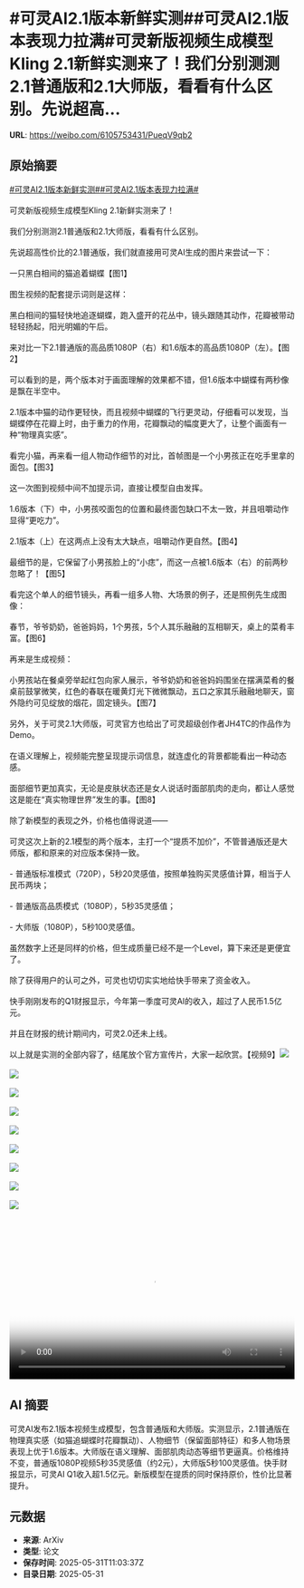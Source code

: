 # #可灵AI2.1版本新鲜实测##可灵AI2.1版本表现力拉满#可灵新版视频生成模型Kling 2.1新鲜实测来了！我们分别测测2.1普通版和2.1大师版，看看有什么区别。先说超高...

**URL**: https://weibo.com/6105753431/PueqV9qb2

## 原始摘要

<a href="https://m.weibo.cn/search?containerid=231522type%3D1%26t%3D10%26q%3D%23%E5%8F%AF%E7%81%B5AI2.1%E7%89%88%E6%9C%AC%E6%96%B0%E9%B2%9C%E5%AE%9E%E6%B5%8B%23&amp;extparam=%23%E5%8F%AF%E7%81%B5AI2.1%E7%89%88%E6%9C%AC%E6%96%B0%E9%B2%9C%E5%AE%9E%E6%B5%8B%23" data-hide=""><span class="surl-text">#可灵AI2.1版本新鲜实测#</span></a><a href="https://m.weibo.cn/search?containerid=231522type%3D1%26t%3D10%26q%3D%23%E5%8F%AF%E7%81%B5AI2.1%E7%89%88%E6%9C%AC%E8%A1%A8%E7%8E%B0%E5%8A%9B%E6%8B%89%E6%BB%A1%23&amp;extparam=%23%E5%8F%AF%E7%81%B5AI2.1%E7%89%88%E6%9C%AC%E8%A1%A8%E7%8E%B0%E5%8A%9B%E6%8B%89%E6%BB%A1%23" data-hide=""><span class="surl-text">#可灵AI2.1版本表现力拉满#</span></a><br><br>可灵新版视频生成模型Kling 2.1新鲜实测来了！<br><br>我们分别测测2.1普通版和2.1大师版，看看有什么区别。<br><br>先说超高性价比的2.1普通版，我们就直接用可灵AI生成的图片来尝试一下：<br><br>一只黑白相间的猫追着蝴蝶【图1】<br><br>图生视频的配套提示词则是这样：<br><br>黑白相间的猫轻快地追逐蝴蝶，跑入盛开的花丛中，镜头跟随其动作，花瓣被带动轻轻扬起，阳光明媚的午后。<br><br>来对比一下2.1普通版的高品质1080P（右）和1.6版本的高品质1080P（左）。【图2】<br><br>可以看到的是，两个版本对于画面理解的效果都不错，但1.6版本中蝴蝶有两秒像是飘在半空中。<br><br>2.1版本中猫的动作更轻快，而且视频中蝴蝶的飞行更灵动，仔细看可以发现，当蝴蝶停在花瓣上时，由于重力的作用，花瓣飘动的幅度更大了，让整个画面有一种“物理真实感”。<br><br>看完小猫，再来看一组人物动作细节的对比，首帧图是一个小男孩正在吃手里拿的面包。【图3】<br><br>这一次图到视频中间不加提示词，直接让模型自由发挥。<br><br>1.6版本（下）中，小男孩咬面包的位置和最终面包缺口不太一致，并且咀嚼动作显得“更吃力”。<br><br>2.1版本（上）在这两点上没有太大缺点，咀嚼动作更自然。【图4】<br><br>最细节的是，它保留了小男孩脸上的“小痣”，而这一点被1.6版本（右）的前两秒忽略了！【图5】<br><br>看完这个单人的细节镜头，再看一组多人物、大场景的例子，还是照例先生成图像：<br><br>春节，爷爷奶奶，爸爸妈妈，1个男孩，5个人其乐融融的互相聊天，桌上的菜肴丰富。【图6】<br><br>再来是生成视频：<br><br>小男孩站在餐桌旁举起红包向家人展示，爷爷奶奶和爸爸妈妈围坐在摆满菜肴的餐桌前鼓掌微笑，红色的春联在暖黄灯光下微微飘动，五口之家其乐融融地聊天，窗外隐约可见绽放的烟花，固定镜头。【图7】<br><br>另外，关于可灵2.1大师版，可灵官方也给出了可灵超级创作者JH4TC的作品作为Demo。<br><br>在语义理解上，视频能完整呈现提示词信息，就连虚化的背景都能看出一种动态感。<br><br>面部细节更加真实，无论是皮肤状态还是女人说话时面部肌肉的走向，都让人感觉这是能在“真实物理世界”发生的事。【图8】<br><br>除了新模型的表现之外，价格也值得说道——<br><br>可灵这次上新的2.1模型的两个版本，主打一个“提质不加价”，不管普通版还是大师版，都和原来的对应版本保持一致。<br><br>- 普通版标准模式（720P），5秒20灵感值，按照单独购买灵感值计算，相当于人民币两块；<br><br>- 普通版高品质模式（1080P），5秒35灵感值；<br><br>- 大师版（1080P），5秒100灵感值。<br><br>虽然数字上还是同样的价格，但生成质量已经不是一个Level，算下来还是更便宜了。<br><br>除了获得用户的认可之外，可灵也切切实实地给快手带来了资金收入。<br><br>快手刚刚发布的Q1财报显示，今年第一季度可灵AI的收入，超过了人民币1.5亿元。<br><br>并且在财报的统计期间内，可灵2.0还未上线。<br><br>以上就是实测的全部内容了，结尾放个官方宣传片，大家一起欣赏。【视频9】<img style="" src="https://tvax4.sinaimg.cn/large/006Fd7o3gy1i1xmbwamydj30k00zkk9q.jpg" referrerpolicy="no-referrer"><br><br><img style="" src="https://tvax4.sinaimg.cn/large/006Fd7o3gy1i1xmtuk6sqg30fq0a2x6q.gif" referrerpolicy="no-referrer"><br><br><img style="" src="https://tvax2.sinaimg.cn/large/006Fd7o3gy1i1xmu4qb6pj30zk0npwno.jpg" referrerpolicy="no-referrer"><br><br><img style="" src="https://tvax1.sinaimg.cn/large/006Fd7o3gy1i1xmukuzy1g30800aax6q.gif" referrerpolicy="no-referrer"><br><br><img style="" src="https://tvax2.sinaimg.cn/large/006Fd7o3gy1i1xmutsfy8j30zk0hsqac.jpg" referrerpolicy="no-referrer"><br><br><img style="" src="https://tvax1.sinaimg.cn/large/006Fd7o3gy1i1xmvk867tj30zk0kbh3b.jpg" referrerpolicy="no-referrer"><br><br><img style="" src="https://tvax4.sinaimg.cn/large/006Fd7o3gy1i1xmxejuq2g30820a41kz.gif" referrerpolicy="no-referrer"><br><br><img style="" src="https://tvax4.sinaimg.cn/large/006Fd7o3gy1i1xmybzaing30hs08s1l0.gif" referrerpolicy="no-referrer"><br><br><img style="" src="https://tvax1.sinaimg.cn/large/006Fd7o3ly1i1xn73qhnpj30zk0k0t8n.jpg" referrerpolicy="no-referrer"><br><br><br clear="both"><div style="clear: both"></div><video controls="controls" poster="https://tvax4.sinaimg.cn/orj480/006Fd7o3ly1i1xn735omdj30zk0k0t8n.jpg" style="width: 100%"><source src="https://f.video.weibocdn.com/o0/tXNsnnMWlx08oErBHpTG01041200qUYX0E010.mp4?label=mp4_720p&amp;template=1280x720.25.0&amp;ori=0&amp;ps=1CwnkDw1GXwCQx&amp;Expires=1748692937&amp;ssig=ulx6W3qsET&amp;KID=unistore,video"><source src="https://f.video.weibocdn.com/o0/PyT0bhFnlx08oErAfS6s01041200gng40E010.mp4?label=mp4_hd&amp;template=852x480.25.0&amp;ori=0&amp;ps=1CwnkDw1GXwCQx&amp;Expires=1748692937&amp;ssig=OO0ZhqXPtY&amp;KID=unistore,video"><source src="https://f.video.weibocdn.com/o0/8btKIetHlx08oErzL2hG01041200aTdj0E010.mp4?label=mp4_ld&amp;template=640x360.25.0&amp;ori=0&amp;ps=1CwnkDw1GXwCQx&amp;Expires=1748692937&amp;ssig=D8e7uAYAKY&amp;KID=unistore,video"><p>视频无法显示，请前往<a href="https://video.weibo.com/show?fid=1034%3A5172051879591948" target="_blank" rel="noopener noreferrer">微博视频</a>观看。</p></video>

## AI 摘要

可灵AI发布2.1版本视频生成模型，包含普通版和大师版。实测显示，2.1普通版在物理真实感（如猫追蝴蝶时花瓣飘动）、人物细节（保留面部特征）和多人物场景表现上优于1.6版本。大师版在语义理解、面部肌肉动态等细节更逼真。价格维持不变，普通版1080P视频5秒35灵感值（约2元），大师版5秒100灵感值。快手财报显示，可灵AI Q1收入超1.5亿元。新版模型在提质的同时保持原价，性价比显著提升。

## 元数据

- **来源**: ArXiv
- **类型**: 论文
- **保存时间**: 2025-05-31T11:03:37Z
- **目录日期**: 2025-05-31
